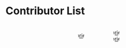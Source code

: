 # Contributor List

<div 
style="display:flex;align-items:center;justify-content: center;"
>
<a 
  href="https://github.com/samayun" 
  target="_blank" 
  style="display:flex;align-items:center;justify-content: left;"
  rel="noopener">
<img
    style="clip-path: circle();"
    src="https://github.com/samayun.png?size=64"
    alt="Gabriel Peal"
/>
</a>

<a href="https://github.com/pritom-dip" target="_blank" 
style="display:flex;align-items:center;justify-content: left;"
rel="noopener">
<img
    style="clip-path: circle();"
    src="https://github.com/pritom-dip.png?size=64"
    alt="Gabriel Peal"
/>
</a>
<a href="https://github.com/jihan212" target="_blank" 
style="display:flex;align-items:center;justify-content: left;"
rel="noopener">
<img
    style="clip-path: circle();"
    src="https://github.com/jihan212.png?size=64"
    alt="Gabriel Peal"
/>
</a>

</div>

